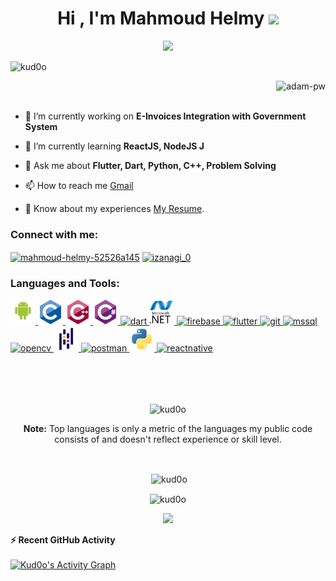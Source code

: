 <h1 align="center">Hi , I'm Mahmoud Helmy <img src="https://media.giphy.com/media/hvRJCLFzcasrR4ia7z/giphy.gif" width="35"></h1>
<p align="center"><a href="https://github.com/Kud0o/readme-typing-svg"><img src="https://readme-typing-svg.herokuapp.com?lines=Software+Engineer;Computer+Science+Graduate;Competitive+Programmer;DS%20|%20Algorithms%20|%20OOP%20;Always%20learning%20new%20things&center=true&width=500&height=50"></a></p>

<p align="left"><img src="https://komarev.com/ghpvc/?username=kud0o&label=Profile%20views&color=0e75b6&style=flat" alt="kud0o" /> </p>

<p padding="20" ><img align="right" src="https://github.com/Adam-pw/Adam-pw/blob/main/animation_500_kxa883sd.gif" alt="adam-pw" /></br></br></p>

 
- 🔭 I’m currently working on **E-Invoices Integration with Government System**

- 🌱 I’m currently learning **ReactJS, NodeJS J**

- 💬 Ask me about **Flutter, Dart, Python, C++, Problem Solving**

- 📫 How to reach me [Gmail](mailto:mahmoud98398@gmail.com)

- 📄 Know about my experiences [My Resume](https://drive.google.com/file/d/1VAGJxn8pUv1835NQ8yWxu7qmZi1enr5V/view?usp=sharing).



<h3 align="left">Connect with me:</h3>
<p align="left">
<a href="https://linkedin.com/in/mahmoud-helmy-52526a145" target="blank"><img align="center" src="https://raw.githubusercontent.com/rahuldkjain/github-profile-readme-generator/master/src/images/icons/Social/linked-in-alt.svg" alt="mahmoud-helmy-52526a145" height="30" width="40" /></a>
<a href="https://codeforces.com/profile/izanagi_0" target="blank"><img align="center" src="https://raw.githubusercontent.com/rahuldkjain/github-profile-readme-generator/master/src/images/icons/Social/codeforces.svg" alt="izanagi_0" height="30" width="40" /></a>
</p>

<h3 align="left">Languages and Tools:</h3>
<p align="left"> <a href="https://developer.android.com" target="_blank" rel="noreferrer"> <img src="https://raw.githubusercontent.com/devicons/devicon/master/icons/android/android-original-wordmark.svg" alt="android" width="40" height="40"/> </a> <a href="https://www.cprogramming.com/" target="_blank" rel="noreferrer"> <img src="https://raw.githubusercontent.com/devicons/devicon/master/icons/c/c-original.svg" alt="c" width="40" height="40"/> </a> <a href="https://www.w3schools.com/cpp/" target="_blank" rel="noreferrer"> <img src="https://raw.githubusercontent.com/devicons/devicon/master/icons/cplusplus/cplusplus-original.svg" alt="cplusplus" width="40" height="40"/> </a> <a href="https://www.w3schools.com/cs/" target="_blank" rel="noreferrer"> <img src="https://raw.githubusercontent.com/devicons/devicon/master/icons/csharp/csharp-original.svg" alt="csharp" width="40" height="40"/> </a> <a href="https://dart.dev" target="_blank" rel="noreferrer"> <img src="https://www.vectorlogo.zone/logos/dartlang/dartlang-icon.svg" alt="dart" width="40" height="40"/> </a> <a href="https://dotnet.microsoft.com/" target="_blank" rel="noreferrer"> <img src="https://raw.githubusercontent.com/devicons/devicon/master/icons/dot-net/dot-net-original-wordmark.svg" alt="dotnet" width="40" height="40"/> </a> <a href="https://firebase.google.com/" target="_blank" rel="noreferrer"> <img src="https://www.vectorlogo.zone/logos/firebase/firebase-icon.svg" alt="firebase" width="40" height="40"/> </a> <a href="https://flutter.dev" target="_blank" rel="noreferrer"> <img src="https://www.vectorlogo.zone/logos/flutterio/flutterio-icon.svg" alt="flutter" width="40" height="40"/> </a> <a href="https://git-scm.com/" target="_blank" rel="noreferrer"> <img src="https://www.vectorlogo.zone/logos/git-scm/git-scm-icon.svg" alt="git" width="40" height="40"/> </a> <a href="https://www.microsoft.com/en-us/sql-server" target="_blank" rel="noreferrer"> <img src="https://www.svgrepo.com/show/303229/microsoft-sql-server-logo.svg" alt="mssql" width="40" height="40"/> </a> <a href="https://opencv.org/" target="_blank" rel="noreferrer"> <img src="https://www.vectorlogo.zone/logos/opencv/opencv-icon.svg" alt="opencv" width="40" height="40"/> </a> <a href="https://pandas.pydata.org/" target="_blank" rel="noreferrer"> <img src="https://raw.githubusercontent.com/devicons/devicon/2ae2a900d2f041da66e950e4d48052658d850630/icons/pandas/pandas-original.svg" alt="pandas" width="40" height="40"/> </a> <a href="https://postman.com" target="_blank" rel="noreferrer"> <img src="https://www.vectorlogo.zone/logos/getpostman/getpostman-icon.svg" alt="postman" width="40" height="40"/> </a> <a href="https://www.python.org" target="_blank" rel="noreferrer"> <img src="https://raw.githubusercontent.com/devicons/devicon/master/icons/python/python-original.svg" alt="python" width="40" height="40"/> </a> <a href="https://reactnative.dev/" target="_blank" rel="noreferrer"> <img src="https://reactnative.dev/img/header_logo.svg" alt="reactnative" width="40" height="40"/> </a> </p>
 <br/>
 <br/>
 <br/>

<p align="center"><img align="center" src="https://github-readme-stats.vercel.app/api/top-langs?username=kud0o&theme=algolia&show_icons=true&locale=en&layout=compact" alt="kud0o" /><p align ="center"><b>Note:</b> Top languages is only a metric of the languages my public code consists of and doesn't reflect experience or skill level.</p></p>
 <br/>
 

<p align="center">&nbsp;<img align="center" src="https://github-readme-stats.vercel.app/api?username=kud0o&theme=algolia&show_icons=true&locale=en" alt="kud0o" /></p>

<p align = "center"><img align="center" src="https://github-readme-streak-stats.herokuapp.com/?user=kud0o&theme=algolia" alt="kud0o" /></p>
<p align="center"> <a href="https://github.com/ryo-ma/github-profile-trophy"><img src="https://github-profile-trophy.vercel.app/?username=kud0o&theme=algolia& alt="kud0o" /></a> </p>
<summary><b>⚡ Recent GitHub Activity</b></summary>
  <br/>
   <a href="https://github.com/Kud0o"><img alt="Kud0o's Activity Graph" src="https://activity-graph.herokuapp.com/graph?username=Kud0o&custom_title=Kud0o's%20Contribution%20Graph&theme=react-dark" /></a>
  <br/>
